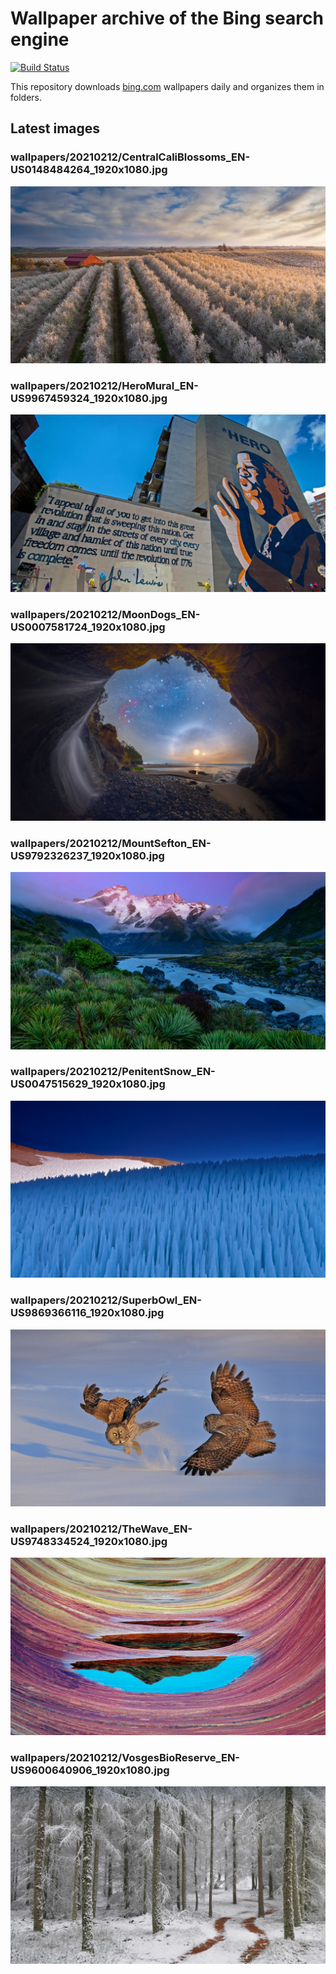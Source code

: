 # Wallpaper archive of the Bing search engine

[![Build Status](https://travis-ci.org/kijart/bing-daily-images-dl.svg?branch=wallpapers)](https://travis-ci.org/kijart/bing-daily-images-dl)

This repository downloads [bing.com](https://www.bing.com) wallpapers daily and organizes them in folders.

## Latest images

<!-- Wallpapers -->

### wallpapers/20210212/CentralCaliBlossoms_EN-US0148484264_1920x1080.jpg

![wallpapers/20210212/CentralCaliBlossoms_EN-US0148484264_1920x1080.jpg](wallpapers/20210212/CentralCaliBlossoms_EN-US0148484264_1920x1080.jpg)

### wallpapers/20210212/HeroMural_EN-US9967459324_1920x1080.jpg

![wallpapers/20210212/HeroMural_EN-US9967459324_1920x1080.jpg](wallpapers/20210212/HeroMural_EN-US9967459324_1920x1080.jpg)

### wallpapers/20210212/MoonDogs_EN-US0007581724_1920x1080.jpg

![wallpapers/20210212/MoonDogs_EN-US0007581724_1920x1080.jpg](wallpapers/20210212/MoonDogs_EN-US0007581724_1920x1080.jpg)

### wallpapers/20210212/MountSefton_EN-US9792326237_1920x1080.jpg

![wallpapers/20210212/MountSefton_EN-US9792326237_1920x1080.jpg](wallpapers/20210212/MountSefton_EN-US9792326237_1920x1080.jpg)

### wallpapers/20210212/PenitentSnow_EN-US0047515629_1920x1080.jpg

![wallpapers/20210212/PenitentSnow_EN-US0047515629_1920x1080.jpg](wallpapers/20210212/PenitentSnow_EN-US0047515629_1920x1080.jpg)

### wallpapers/20210212/SuperbOwl_EN-US9869366116_1920x1080.jpg

![wallpapers/20210212/SuperbOwl_EN-US9869366116_1920x1080.jpg](wallpapers/20210212/SuperbOwl_EN-US9869366116_1920x1080.jpg)

### wallpapers/20210212/TheWave_EN-US9748334524_1920x1080.jpg

![wallpapers/20210212/TheWave_EN-US9748334524_1920x1080.jpg](wallpapers/20210212/TheWave_EN-US9748334524_1920x1080.jpg)

### wallpapers/20210212/VosgesBioReserve_EN-US9600640906_1920x1080.jpg

![wallpapers/20210212/VosgesBioReserve_EN-US9600640906_1920x1080.jpg](wallpapers/20210212/VosgesBioReserve_EN-US9600640906_1920x1080.jpg)


